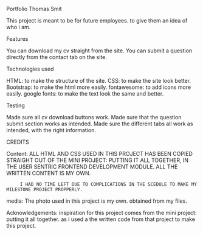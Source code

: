 
Portfolio Thomas Smit 

This project is meant to be for future employees. to give them an idea of who i am.



Features 

You can download my cv straight from the site.
You can submit a question directly from the contact tab on the site.




Technologies used 

HTML: to make the structure of the site.
CSS: to make the site look better.
Bootstrap: to make the html more easily.
fontawesome: to add icons more easily.
google fonts: to make the text look the same and better.




Testing 

Made sure all cv download buttons work.
Made sure that the question submit section works as intended.
Made sure the different tabs all work as intended, with the right information.



CREDITS

Content: ALL HTML AND CSS USED IN THIS PROJECT HAS BEEN COPIED STRAIGHT OUT OF THE MINI 
         PROJECT: PUTTING IT ALL TOGETHER, IN THE USER SENTRIC FRONTEND DEVELOPMENT MODULE. ALL THE WRITTEN CONTENT IS MY OWN. 
         
         I HAD NO TIME LEFT DUE TO COMPLICATIONS IN THE SCEDULE TO MAKE MY MILESTONE PROJECT PROPPERLY. 


media: The photo used in this project is my own. obtained from my files.


Acknowledgements: inspiration for this project comes from the mini project: putting it all together. 
                  as i used a the written code from that project to make this project.


